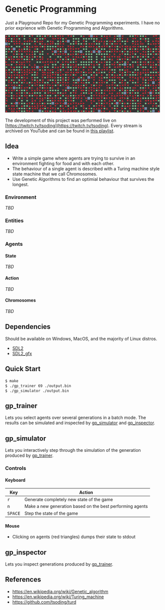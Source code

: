 # Genetic Programming

Just a Playground Repo for my Genetic Programming experiments. I have no prior exprience with Genetic Programming and Algorithms.

![demo](./assets/demo.png)

The development of this project was performed live on [https://twitch.tv/tsoding](https://twitch.tv/tsoding). Every stream is archived on YouTube and can be found in [this playlist](https://www.youtube.com/playlist?list=PLpM-Dvs8t0VZhPhStYD0aS30Y1awAv-DO).

## Idea

- Write a simple game where agents are trying to survive in an environment fighting for food and with each other.
- The behaviour of a single agent is described with a Turing machine style state machine that we call Chromosomes.
- Use Genetic Algorithms to find an optimial behaviour that survives the longest.

<!-- TODO(#3): Rules and mechanics of the game is not documented -->

### Environment

*TBD*

### Entities

*TBD*

### Agents

#### State

*TBD*

#### Action

*TBD*

#### Chromosomes

*TBD*

## Dependencies

Should be available on Windows, MacOS, and the majority of Linux distros.

- [SDL2]
- [SDL2_gfx]

## Quick Start

```console
$ make
$ ./gp_trainer 69 ./output.bin
$ ./gp_simulator ./output.bin
```

## gp_trainer

Lets you select agents over several generations in a batch mode. The results can be simulated and inspected by [gp_simulator](#gp_simulator) and [gp_inspector](#gp_inspector).

## gp_simulator

Lets you interactively step through the simulation of the generation produced by [gp_trainer](#gp_trainer).

### Controls

#### Keyboard

| Key              | Action                                                    |
|------------------|-----------------------------------------------------------|
| <kbd>r</kbd>     | Generate completely new state of the game                 |
| <kbd>n</kbd>     | Make a new generation based on the best performing agents |
| <kbd>SPACE</kbd> | Step the state of the game                                |

#### Mouse

- Clicking on agents (red triangles) dumps their state to stdout

## gp_inspector

Lets you inspect generations produced by [gp_trainer](#gp_trainer).

## References

- https://en.wikipedia.org/wiki/Genetic_algorithm
- https://en.wikipedia.org/wiki/Turing_machine
- https://github.com/tsoding/turd

[SDL2]: https://www.libsdl.org/
[SDL2_gfx]: https://github.com/ferzkopp/SDL_gfx
